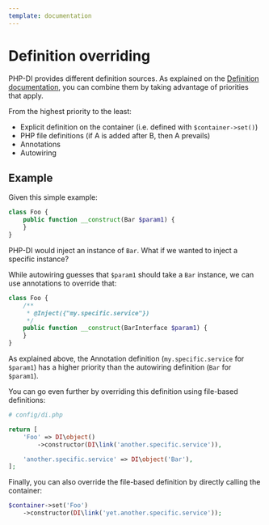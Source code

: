 ```yaml
---
template: documentation
---
```


# Definition overriding

PHP-DI provides different definition sources. As explained on the [Definition documentation](definition.md),
you can combine them by taking advantage of priorities that apply.

From the highest priority to the least:

- Explicit definition on the container (i.e. defined with `$container->set()`)
- PHP file definitions (if A is added after B, then A prevails)
- Annotations
- Autowiring

## Example

Given this simple example:

```php
class Foo {
    public function __construct(Bar $param1) {
    }
}
```

PHP-DI would inject an instance of `Bar`. What if we wanted to inject a specific instance?

While autowiring guesses that `$param1` should take a `Bar` instance, we can use annotations to override that:

```php
class Foo {
    /**
     * @Inject({"my.specific.service"})
     */
    public function __construct(BarInterface $param1) {
    }
}
```

As explained above, the Annotation definition (`my.specific.service` for `$param1`) has a higher priority
than the autowiring definition (`Bar` for `$param1`).

You can go even further by overriding this definition using file-based definitions:

```php
# config/di.php

return [
    'Foo' => DI\object()
        ->constructor(DI\link('another.specific.service')),

    'another.specific.service' => DI\object('Bar'),
];
```

Finally, you can also override the file-based definition by directly calling the container:

```php
$container->set('Foo')
    ->constructor(DI\link('yet.another.specific.service'));
```
